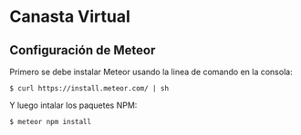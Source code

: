 # Canasta Virtual

## Configuración de Meteor

Primero se debe instalar Meteor usando la linea de comando en la consola:

```
$ curl https://install.meteor.com/ | sh
``` 

Y luego intalar los paquetes NPM:

```
$ meteor npm install
```
